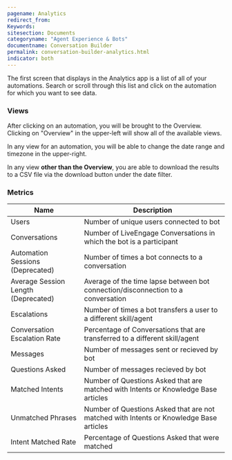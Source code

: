 ```yaml
---
pagename: Analytics
redirect_from:
Keywords:
sitesection: Documents
categoryname: "Agent Experience & Bots"
documentname: Conversation Builder
permalink: conversation-builder-analytics.html
indicator: both
---
```


The first screen that displays in the Analytics app is a list of all of your automations. Search or scroll through this list and click on the automation for which you want to see data.

### Views

After clicking on an automation, you will be brought to the Overview. Clicking on "Overview" in the upper-left will show all of the available views.

In any view for an automation, you will be able to change the date range and timezone in the upper-right.

In any view **other than the Overview**, you are able to download the results to a CSV file via the download button under the date filter.

<!--
#### Intents View

Info about how to improve bots, what certain things mean to performance.

#### Custom Events View

What are custom events? [Here](conversation-builder-conversation-builder-scripting-functions.html#log-custom-event)
-->
### Metrics

| Name | Description |
| --- | --- |
| Users | Number of unique users connected to bot |
| Conversations | Number of LiveEngage Conversations in which the bot is a participant |
| Automation Sessions (Deprecated) | Number of times a bot connects to a conversation |
| Average Session Length (Deprecated) | Average of the time lapse between bot connection/disconnection to a conversation |
| Escalations | Number of times a bot transfers a user to a different skill/agent |
| Conversation Escalation Rate | Percentage of Conversations that are transferred to a different skill/agent |
| Messages | Number of messages sent or recieved by bot |
| Questions Asked | Number of messages recieved by bot | 
| Matched Intents | Number of Questions Asked that are matched with Intents or Knowledge Base articles |
| Unmatched Phrases | Number of Questions Asked that are not matched with Intents or Knowledge Base articles |
| Intent Matched Rate | Percentage of Questions Asked that were matched | 
